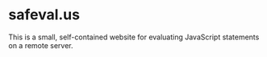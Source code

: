 # safeval.us

This is a small, self-contained website for evaluating JavaScript statements on a remote server.
